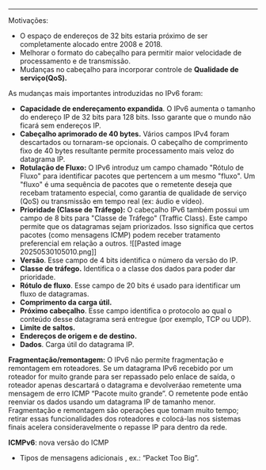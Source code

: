 
---

Motivações:
- O espaço de endereços de 32 bits estaria próximo de ser completamente alocado entre 2008 e 2018.
- Melhorar o formato do cabeçalho para permitir maior velocidade de processamento e de transmissão.
- Mudanças no cabeçalho para incorporar controle de **Qualidade de serviço(QoS).**

As mudanças mais importantes introduzidas no IPv6 foram: 
- **Capacidade de endereçamento expandida**. O IPv6 aumenta o tamanho do endereço IP de 32 bits para 128 bits. Isso garante que o mundo não ficará sem endereços IP.
- **Cabeçalho aprimorado de 40 bytes.** Vários campos IPv4 foram descartados ou tornaram-se opcionais. O cabeçalho de comprimento fixo de 40 bytes resultante permite processamento mais veloz do datagrama IP.
- **Rotulação de Fluxo:** O IPv6 introduz um campo chamado "Rótulo de Fluxo" para identificar pacotes que pertencem a um mesmo "fluxo". Um "fluxo" é uma sequência de pacotes que o remetente deseja que recebam tratamento especial, como garantia de qualidade de serviço (QoS) ou transmissão em tempo real (ex: áudio e vídeo).
- **Prioridade (Classe de Tráfego):** O cabeçalho IPv6 também possui um campo de 8 bits para "Classe de Tráfego" (Traffic Class). Este campo permite que os datagramas sejam priorizados. Isso significa que certos pacotes (como mensagens ICMP) podem receber tratamento preferencial em relação a outros.
![[Pasted image 20250530105010.png]]
- **Versão**. Esse campo de 4 bits identifica o número da versão do IP. 
- **Classe de tráfego.** Identifica o a classe dos dados para poder dar prioridade.
- **Rótulo de fluxo**. Esse campo de 20 bits é usado para identificar um fluxo de datagramas. 
- **Comprimento da carga útil.** 
- **Próximo cabeçalho**. Esse campo identifica o protocolo ao qual o conteúdo desse datagrama será entregue (por exemplo, TCP ou UDP). 
- **Limite de saltos.** 
- **Endereços de origem e de destino.** 
- **Dados**. Carga útil do datagrama IP.
 
 **Fragmentação/remontagem:** O IPv6 não permite fragmentação e remontagem em roteadores. Se um datagrama IPv6 recebido por um roteador for muito grande para ser repassado pelo enlace de saída, o roteador apenas descartará o datagrama e devolveráao remetente uma mensagem de erro ICMP “Pacote muito grande”. O remetente pode então reenviar os dados usando um datagrama IP de tamanho menor.  Fragmentação e remontagem são operações que tomam muito tempo; retirar essas funcionalidades dos roteadores e colocá-las nos sistemas finais acelera consideravelmente o repasse IP para dentro da rede. 

**ICMPv6**: nova versão do ICMP
- Tipos de mensagens adicionais , ex.: “Packet Too Big”.

